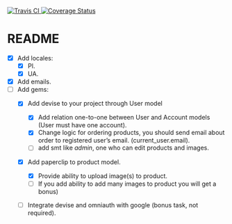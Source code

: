 [![Travis CI       ](https://travis-ci.org/nuncostans/rails_yevtushenko.svg)           ](https://travis-ci.org/nuncostans/rails_yevtushenko)
[![Coverage Status](https://coveralls.io/repos/github/nuncostans/rails_yevtushenko/badge.svg?branch=master)](https://coveralls.io/github/nuncostans/rails_yevtushenko?branch=master)

# README

- [x] Add locales:
  - [x] Pl.
  - [x] UA.
- [x] Add emails.
- [ ] Add gems:
  - [x] Add devise to your project through User model
    - [x] Add relation one-to-one between User and Account models (User must have one account).
    - [x] Change logic for ordering products, you should send email about order to registered user’s email. (current_user.email).
    - [ ] add smt like *admin*, one who can edit products and images.
  - [x] Add paperclip to product model.
    - [x] Provide ability to upload image(s) to product.
    - [ ] If you add ability to add many images to product you will get a bonus) 
  - [ ] Integrate devise and omniauth with google (bonus task, not required).

